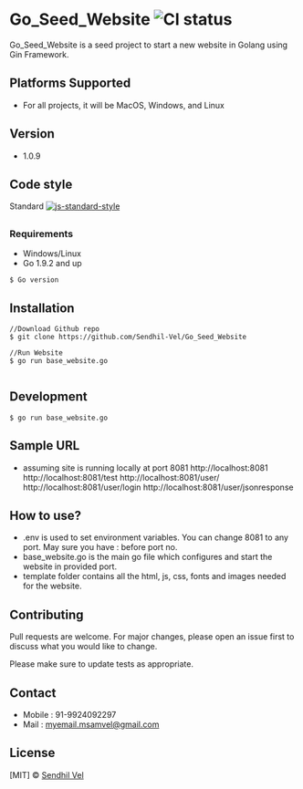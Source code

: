 # Go_Seed_Website ![CI status](https://img.shields.io/badge/build-passing-brightgreen.svg)

Go_Seed_Website is a seed project to start a new website in Golang using Gin Framework.

## Platforms Supported
* For all projects, it will be MacOS, Windows, and Linux
## Version
* 1.0.9

## Code style
Standard [![js-standard-style](https://img.shields.io/badge/code%20style-standard-brightgreen.svg?style=flat)](https://github.com/feross/standard)

## 

### Requirements
* Windows/Linux
* Go 1.9.2 and up

`$ Go version`

## Installation

```
//Download Github repo
$ git clone https://github.com/Sendhil-Vel/Go_Seed_Website

//Run Website
$ go run base_website.go


```

## Development
```
$ go run base_website.go
```
## Sample URL
* assuming site is running locally at port 8081
http://localhost:8081
http://localhost:8081/test
http://localhost:8081/user/
http://localhost:8081/user/login
http://localhost:8081/user/jsonresponse

## How to use?
* .env is used to set environment variables. You can change 8081 to any port. May sure you have : before port no.
* base_website.go is the main go file which configures and start the website in provided port.
* template folder contains all the html, js, css, fonts and images needed for the website.

## Contributing
Pull requests are welcome. For major changes, please open an issue first to discuss what you would like to change.

Please make sure to update tests as appropriate.

## Contact
* Mobile : 91-9924092297
* Mail : [myemail.msamvel@gmail.com](Mail:myemail.msamvel@gmail.com)
## License
[MIT] © [Sendhil Vel](Mail:myemail.msamvel@gmail.com)